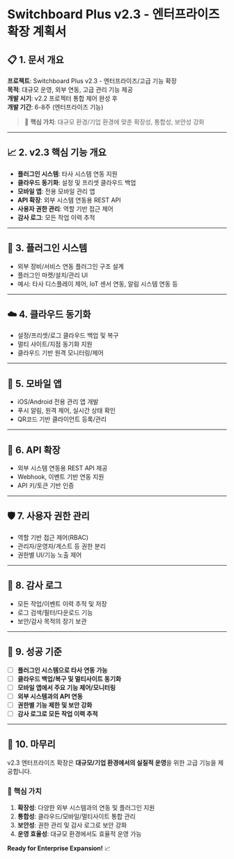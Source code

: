 # Switchboard Plus v2.3 - 엔터프라이즈 확장 계획서

## 📋 1. 문서 개요

**프로젝트**: Switchboard Plus v2.3 - 엔터프라이즈/고급 기능 확장  
**목적**: 대규모 운영, 외부 연동, 고급 관리 기능 제공  
**개발 시기**: v2.2 프로젝터 통합 제어 완성 후  
**개발 기간**: 6-8주 (엔터프라이즈 기능)

> 🎯 **핵심 가치**: 대규모 환경/기업 환경에 맞춘 확장성, 통합성, 보안성 강화

---

## 📈 2. v2.3 핵심 기능 개요

- **플러그인 시스템**: 타사 시스템 연동 지원
- **클라우드 동기화**: 설정 및 프리셋 클라우드 백업
- **모바일 앱**: 전용 모바일 관리 앱
- **API 확장**: 외부 시스템 연동용 REST API
- **사용자 권한 관리**: 역할 기반 접근 제어
- **감사 로그**: 모든 작업 이력 추적

---

## 🔌 3. 플러그인 시스템

- 외부 장비/서비스 연동 플러그인 구조 설계
- 플러그인 마켓/설치/관리 UI
- 예시: 타사 디스플레이 제어, IoT 센서 연동, 알림 시스템 연동 등

---

## ☁️ 4. 클라우드 동기화

- 설정/프리셋/로그 클라우드 백업 및 복구
- 멀티 사이트/지점 동기화 지원
- 클라우드 기반 원격 모니터링/제어

---

## 📱 5. 모바일 앱

- iOS/Android 전용 관리 앱 개발
- 푸시 알림, 원격 제어, 실시간 상태 확인
- QR코드 기반 클라이언트 등록/관리

---

## 🔗 6. API 확장

- 외부 시스템 연동용 REST API 제공
- Webhook, 이벤트 기반 연동 지원
- API 키/토큰 기반 인증

---

## 🛡️ 7. 사용자 권한 관리

- 역할 기반 접근 제어(RBAC)
- 관리자/운영자/게스트 등 권한 분리
- 권한별 UI/기능 노출 제어

---

## 📝 8. 감사 로그

- 모든 작업/이벤트 이력 추적 및 저장
- 로그 검색/필터/다운로드 기능
- 보안/감사 목적의 장기 보관

---

## 🎯 9. 성공 기준

- [ ] **플러그인 시스템으로 타사 연동 가능**
- [ ] **클라우드 백업/복구 및 멀티사이트 동기화**
- [ ] **모바일 앱에서 주요 기능 제어/모니터링**
- [ ] **외부 시스템과의 API 연동**
- [ ] **권한별 기능 제한 및 보안 강화**
- [ ] **감사 로그로 모든 작업 이력 추적**

---

## 🎉 10. 마무리

v2.3 엔터프라이즈 확장은 **대규모/기업 환경에서의 실질적 운영**을 위한 고급 기능을 제공합니다.

### 🎯 **핵심 가치**
1. **확장성**: 다양한 외부 시스템과의 연동 및 플러그인 지원
2. **통합성**: 클라우드/모바일/멀티사이트 통합 관리
3. **보안성**: 권한 관리 및 감사 로그로 보안 강화
4. **운영 효율성**: 대규모 환경에서도 효율적 운영 가능

**Ready for Enterprise Expansion!** 📈 